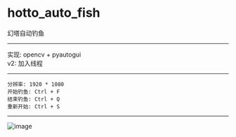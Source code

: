 # hotto_auto_fish
幻塔自动钓鱼
***
实现: opencv + pyautogui  
v2: 加入线程
***
```
分辨率: 1920 * 1080
开始钓鱼: Ctrl + F
结束钓鱼: Ctrl + Q
重新开始: Ctrl + S
```
***
![image](https://github.com/Mommm233/hotto_auto_fish/blob/main/img/show.gif)
